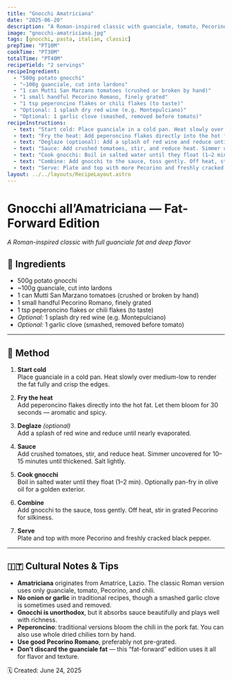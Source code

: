 ```yaml
---
title: "Gnocchi Amatriciana"
date: "2025-06-20"
description: "A Roman-inspired classic with guanciale, tomato, Pecorino, and chili, served with pillowy gnocchi."
image: "gnocchi-amatriciana.jpg"
tags: [gnocchi, pasta, italian, classic]
prepTime: "PT10M"
cookTime: "PT30M"
totalTime: "PT40M"
recipeYield: "2 servings"
recipeIngredient:
  - "500g potato gnocchi"
  - "~100g guanciale, cut into lardons"
  - "1 can Mutti San Marzano tomatoes (crushed or broken by hand)"
  - "1 small handful Pecorino Romano, finely grated"
  - "1 tsp peperoncino flakes or chili flakes (to taste)"
  - "Optional: 1 splash dry red wine (e.g. Montepulciano)"
  - "Optional: 1 garlic clove (smashed, removed before tomato)"
recipeInstructions:
  - text: "Start cold: Place guanciale in a cold pan. Heat slowly over medium-low to render the fat fully and crisp the edges."
  - text: "Fry the heat: Add peperoncino flakes directly into the hot fat. Let them bloom for 30 seconds — aromatic and spicy."
  - text: "Deglaze (optional): Add a splash of red wine and reduce until nearly evaporated."
  - text: "Sauce: Add crushed tomatoes, stir, and reduce heat. Simmer uncovered for 10–15 minutes until thickened. Salt lightly."
  - text: "Cook gnocchi: Boil in salted water until they float (1–2 min). Optionally pan-fry in olive oil for a golden exterior."
  - text: "Combine: Add gnocchi to the sauce, toss gently. Off heat, stir in grated Pecorino for silkiness."
  - text: "Serve: Plate and top with more Pecorino and freshly cracked black pepper."
layout: ../../layouts/RecipeLayout.astro
---
```


# Gnocchi all’Amatriciana — Fat-Forward Edition
*A Roman-inspired classic with full guanciale fat and deep flavor*

## 🧂 Ingredients
- 500g potato gnocchi  
- ~100g guanciale, cut into lardons  
- 1 can Mutti San Marzano tomatoes (crushed or broken by hand)  
- 1 small handful Pecorino Romano, finely grated  
- 1 tsp peperoncino flakes or chili flakes (to taste)  
- *Optional:* 1 splash dry red wine (e.g. Montepulciano)  
- *Optional:* 1 garlic clove (smashed, removed before tomato)  

---

## 🔪 Method

1. **Start cold**  
   Place guanciale in a cold pan. Heat slowly over medium-low to render the fat fully and crisp the edges.

2. **Fry the heat**  
   Add peperoncino flakes directly into the hot fat. Let them bloom for 30 seconds — aromatic and spicy.

3. **Deglaze** *(optional)*  
   Add a splash of red wine and reduce until nearly evaporated.

4. **Sauce**  
   Add crushed tomatoes, stir, and reduce heat. Simmer uncovered for 10–15 minutes until thickened. Salt lightly.

5. **Cook gnocchi**  
   Boil in salted water until they float (1–2 min). Optionally pan-fry in olive oil for a golden exterior.

6. **Combine**  
   Add gnocchi to the sauce, toss gently. Off heat, stir in grated Pecorino for silkiness.

7. **Serve**  
   Plate and top with more Pecorino and freshly cracked black pepper.

---

## 🇮🇹 Cultural Notes & Tips

- **Amatriciana** originates from Amatrice, Lazio. The classic Roman version uses only guanciale, tomato, Pecorino, and chili.
- **No onion or garlic** in traditional recipes, though a smashed garlic clove is sometimes used and removed.
- **Gnocchi is unorthodox**, but it absorbs sauce beautifully and plays well with richness.
- **Peperoncino**: traditional versions bloom the chili in the pork fat. You can also use whole dried chilies torn by hand.
- **Use good Pecorino Romano**, preferably not pre-grated.
- **Don’t discard the guanciale fat** — this “fat-forward” edition uses it all for flavor and texture.

🗓 Created: June 24, 2025